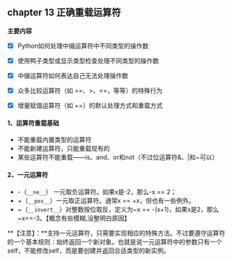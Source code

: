 ## chapter 13 正确重载运算符

**主要内容**

- [x] Python如何处理中缀运算符中不同类型的操作数

- [x] 使用鸭子类型或显示类型检查处理不同类型的操作数

- [x] 中缀运算符如何表达自己无法处理操作数

- [x] 众多比较运算符（如 ==、>、<=，等等）的特殊行为

- [x] 增量赋值运算符（如 +=）的默认处理方式和重载方式

#### 1、运算符重载基础

* 不能重载内置类型的运算符
* 不能新建运算符，只能重载现有的
* 某些运算符不能重载——is、and、or和not（不过位运算符&、|和~可以）

#### 2、一元运算符

* -（`__ne__`） 一元取负运算符。如果x是-2，那么-x == 2；
* \+（`__pos__`）一元取正运算符。通常x == +x，但也有一些例外。
* \~（`__invert__`）对整数按位取反，定义为~x == -(x+1)，如果x是2，那么~x==-3。【概念有些模糊,没整明白原因】

**【注意】：**支持一元运算符，只需要实现相应的特殊方法。不过要遵守运算符的一个基本规则：始终返回一个新对象。也就是说一元运算符中的参数只有一个self，不能修改self，而是要创建并返回合适类型的新实例。
